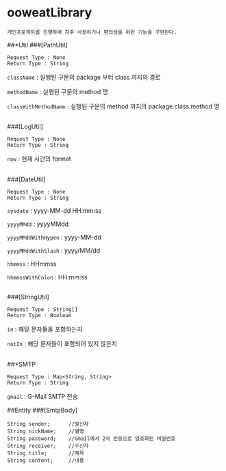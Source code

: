 # ooweatLibrary
```
개인프로젝트를 진행하며 자주 사용하거나 편의성을 위한 기능을 구현한다.
```
##*Util
###[PathUtil]
```
Request Type : None
Return Type : String
```
`className` : 실행된 구문의 package 부터 class 까지의 경로

`methodName` : 실행된 구문의 method 명 

`classWithMethodName` : 실행된 구문의 method 까지의 package.class.method 명
##
###[LogUtil]
```
Request Type : None
Return Type : String
```
`now` : 현재 시간의 format
##
###[DateUtil]
```
Request Type : None
Return Type : String
```
`sysdate` : yyyy-MM-dd HH:mm:ss

`yyyyMMdd` : yyyyMMdd

`yyyyMMddWithHypen` : yyyy-MM-dd

`yyyyMMddWithSlash` : yyyy/MM/dd

`hhmmss` : HHmmss

`hhmmssWithColon` : HH:mm:ss
##
###[StringUtil]
```
Request Type : String[]
Return Type : Boolean
```
`in` : 해당 문자들을 포함하는지

`notIn` : 해당 문자들이 포함되어 있지 않은지

##
##*SMTP
```
Request Type : Map<String, String>
Return Type : String
```
`gmail` : G-Mail SMTP 전송

##Entity
###[SmtpBody]
```
String sender;		//발신자
String nickName;	//별명
String password;	//Gmail에서 2차 인증으로 암호화된 비밀번호
String receiver;	//수신자
String title;		//제목
String content;		//내용
```

